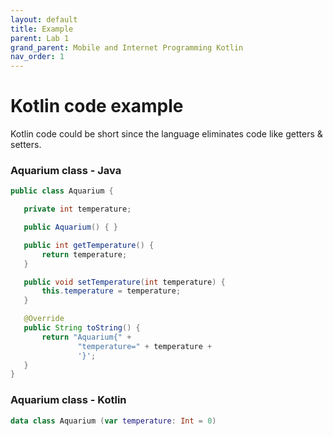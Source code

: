 ```yaml
---
layout: default
title: Example
parent: Lab 1
grand_parent: Mobile and Internet Programming Kotlin
nav_order: 1
---
```


# Kotlin code example

Kotlin code could be short since the language eliminates code like getters & setters.

### Aquarium class - Java

```java
public class Aquarium {

   private int temperature;

   public Aquarium() { }

   public int getTemperature() {
       return temperature;
   }

   public void setTemperature(int temperature) {
       this.temperature = temperature;
   }

   @Override
   public String toString() {
       return "Aquarium{" +
               "temperature=" + temperature +
               '}';
   }
}
```

### Aquarium class - Kotlin

```kotlin
data class Aquarium (var temperature: Int = 0)
```
